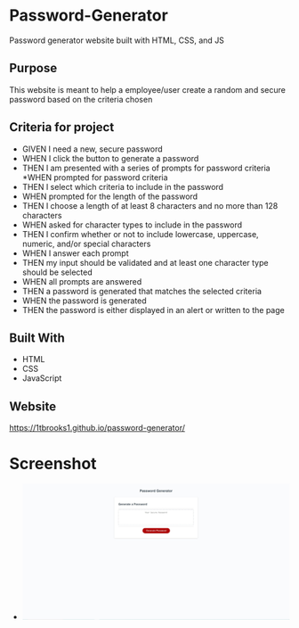 # Password-Generator
Password generator website built with HTML, CSS, and JS

## Purpose
This website is meant to help a employee/user create a random and secure password based on the criteria chosen

## Criteria for project
* GIVEN I need a new, secure password
* WHEN I click the button to generate a password
* THEN I am presented with a series of prompts for password criteria
*WHEN prompted for password criteria
* THEN I select which criteria to include in the password
* WHEN prompted for the length of the password
* THEN I choose a length of at least 8 characters and no more than 128 characters
* WHEN asked for character types to include in the password
* THEN I confirm whether or not to include lowercase, uppercase, numeric, and/or special characters
* WHEN I answer each prompt
* THEN my input should be validated and at least one character type should be selected
* WHEN all prompts are answered
* THEN a password is generated that matches the selected criteria
* WHEN the password is generated
* THEN the password is either displayed in an alert or written to the page

## Built With
- HTML
- CSS
- JavaScript

## Website
https://1tbrooks1.github.io/password-generator/

# Screenshot
- ![Sreenshot](password-generator.JPG)
